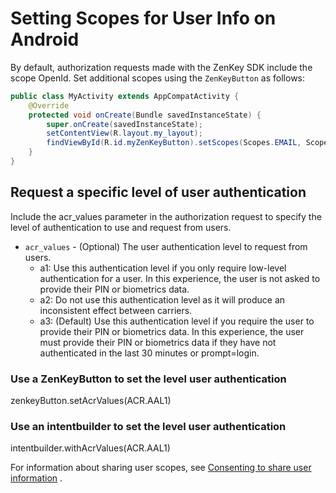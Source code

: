 # Setting Scopes for User Info on Android

By default, authorization requests made with the ZenKey SDK include the scope OpenId. Set additional scopes using the `ZenKeyButton` as follows:

```java
public class MyActivity extends AppCompatActivity {
    @Override
    protected void onCreate(Bundle savedInstanceState) {
        super.onCreate(savedInstanceState);
        setContentView(R.layout.my_layout);
        findViewById(R.id.myZenKeyButton).setScopes(Scopes.EMAIL, Scopes.fromValue("Any"));
    }
}
```

## Request a specific level of user authentication

 Include the acr_values parameter in the authorization request to specify the level of authentication to use and request from users.

* `acr_values`  - (Optional) The user authentication level to request from users.
    - a1: Use this authentication level if you only require low-level authentication for a user. In this experience, the user is not asked to provide their PIN or biometrics data.
    -  a2: Do not use this authentication level as it will produce an inconsistent effect between carriers.
    - a3: (Default) Use this authentication level if you require the user to provide their PIN or biometrics data. In this experience, the user must provide their PIN or biometrics data if they have not authenticated in the last 30 minutes or prompt=login.

### Use a ZenKeyButton to set the level user authentication

zenkeyButton.setAcrValues(ACR.AAL1)

### Use an intentbuilder to set the level user authentication
intentbuilder.withAcrValues(ACR.AAL1)

For information about sharing user scopes, see [Consenting to share user information](../additional-topics/consenting-to-share-user-information.md) .
